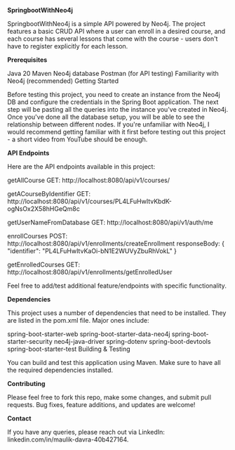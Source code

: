 **SpringbootWithNeo4j**

SpringbootWithNeo4j is a simple API powered by Neo4j. The project features a basic CRUD API where a user can enroll in a desired course, and each course has several lessons that come with the course - users don't have to register explicitly for each lesson.

**Prerequisites**

Java 20
Maven
Neo4j database
Postman (for API testing)
Familiarity with Neo4j (recommended)
Getting Started

Before testing this project, you need to create an instance from the Neo4j DB and configure the credentials in the Spring Boot application. The next step will be pasting all the queries into the instance you've created in Neo4j. Once you've done all the database setup, you will be able to see the relationship between different nodes. If you're unfamiliar with Neo4j, I would recommend getting familiar with it first before testing out this project - a short video from YouTube should be enough.

**API Endpoints**

Here are the API endpoints available in this project:

getAllCourse
GET: http://localhost:8080/api/v1/courses/

getACourseByIdentifier
GET: http://localhost:8080/api/v1/courses/PL4LFuHwItvKbdK-ogNsOx2X58hHGeQm8c

getUserNameFromDatabase
GET: http://localhost:8080/api/v1/auth/me

enrollCourses
POST: http://localhost:8080/api/v1/enrollments/createEnrollment
responseBody:
            {
               "identifier": "PL4LFuHwItvKaOi-bN1E2WUVyZbuRhVokL"
            }

getEnrolledCourses
GET: http://localhost:8080/api/v1/enrollments/getEnrolledUser

Feel free to add/test additional feature/endpoints with specific functionality.

**Dependencies**

This project uses a number of dependencies that need to be installed. They are listed in the pom.xml file. Major ones include:

spring-boot-starter-web
spring-boot-starter-data-neo4j
spring-boot-starter-security
neo4j-java-driver
spring-dotenv
spring-boot-devtools
spring-boot-starter-test
Building & Testing

You can build and test this application using Maven. Make sure to have all the required dependencies installed.

**Contributing**

Please feel free to fork this repo, make some changes, and submit pull requests. Bug fixes, feature additions, and updates are welcome!

**Contact**

If you have any queries, please reach out via LinkedIn: linkedin.com/in/maulik-davra-40b427164.
